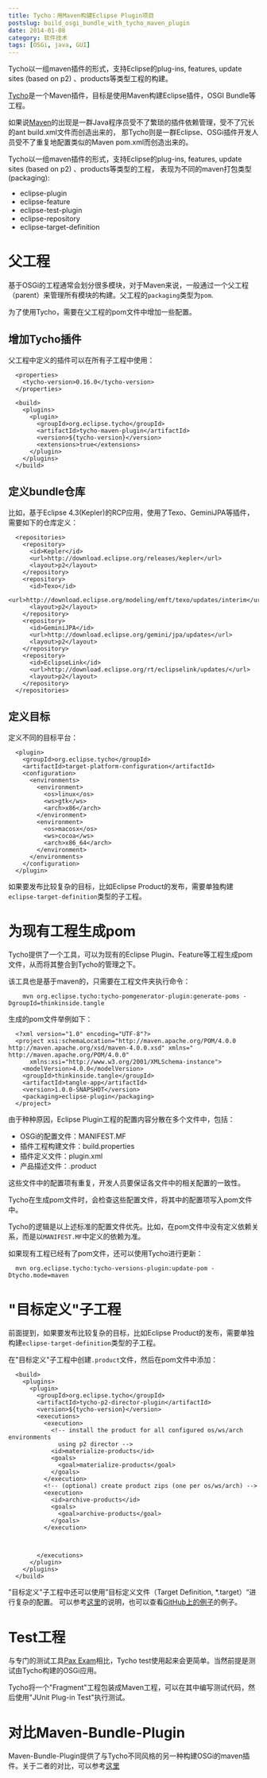 ```yaml
---
title: Tycho：用Maven构建Eclipse Plugin项目
postslug: build_osgi_bundle_with_tycho_maven_plugin
date: 2014-01-08
category: 软件技术
tags: [OSGi, java, GUI]
---
```


 Tycho以一组maven插件的形式，支持Eclipse的plug-ins, features, update sites (based on p2) 、products等类型工程的构建。



[Tycho](http://www.sonatype.org/tycho)是一个Maven插件，目标是使用Maven构建Eclipse插件，OSGI Bundle等工程。

如果说[Maven](http://maven.apache.org/)的出现是一群Java程序员受不了繁琐的插件依赖管理，受不了冗长的ant build.xml文件而创造出来的，
那Tycho则是一群Eclipse、OSGi插件开发人员受不了重复地配置类似的Maven pom.xml而创造出来的。

Tycho以一组maven插件的形式，支持Eclipse的plug-ins, features, update sites (based on p2) 、products等类型的工程，
表现为不同的maven打包类型(packaging):

- eclipse-plugin
- eclipse-feature
- eclipse-test-plugin
- eclipse-repository
- eclipse-target-definition


# 父工程

基于OSGi的工程通常会划分很多模块，对于Maven来说，一般通过一个父工程（parent）来管理所有模块的构建。父工程的`packaging`类型为`pom`.

为了使用Tycho，需要在父工程的pom文件中增加一些配置。

## 增加Tycho插件

父工程中定义的插件可以在所有子工程中使用：

```
  <properties>
    <tycho-version>0.16.0</tycho-version>
  </properties>

  <build>
    <plugins>
      <plugin>
        <groupId>org.eclipse.tycho</groupId>
        <artifactId>tycho-maven-plugin</artifactId>
        <version>${tycho-version}</version>
        <extensions>true</extensions>
      </plugin>
    </plugins>
  </build>
```

## 定义bundle仓库

比如，基于Eclipse 4.3(Kepler)的RCP应用，使用了Texo、GeminiJPA等插件，需要如下的仓库定义：

```
  <repositories>
    <repository>
      <id>Kepler</id>
      <url>http://download.eclipse.org/releases/kepler</url>
      <layout>p2</layout>
    </repository>
    <repository>
      <id>Texo</id>
      <url>http://download.eclipse.org/modeling/emft/texo/updates/interim</url>
      <layout>p2</layout>
    </repository>
    <repository>
      <id>GeminiJPA</id>
      <url>http://download.eclipse.org/gemini/jpa/updates</url>
      <layout>p2</layout>
    </repository>
    <repository>
      <id>EclipseLink</id>
      <url>http://download.eclipse.org/rt/eclipselink/updates/</url>
      <layout>p2</layout>
    </repository>
  </repositories>
```

## 定义目标

定义不同的目标平台：


```
  <plugin>
    <groupId>org.eclipse.tycho</groupId>
    <artifactId>target-platform-configuration</artifactId>
    <configuration>
      <environments>
        <environment>
          <os>linux</os>
          <ws>gtk</ws>
          <arch>x86</arch>
        </environment>
        <environment>
          <os>macosx</os>
          <ws>cocoa</ws>
          <arch>x86_64</arch>
        </environment>
      </environments>
    </configuration>
  </plugin>
```

如果要发布比较复杂的目标，比如Eclipse Product的发布，需要单独构建`eclipse-target-definition`类型的子工程。


# 为现有工程生成pom

Tycho提供了一个工具，可以为现有的Eclipse Plugin、Feature等工程生成pom文件，从而将其整合到Tycho的管理之下。

该工具也是基于maven的，只需要在工程文件夹执行命令：

```
    mvn org.eclipse.tycho:tycho-pomgenerator-plugin:generate-poms -DgroupId=thinkinside.tangle
```

生成的pom文件举例如下：

```
  <?xml version="1.0" encoding="UTF-8"?>
  <project xsi:schemaLocation="http://maven.apache.org/POM/4.0.0 http://maven.apache.org/xsd/maven-4.0.0.xsd" xmlns="  http://maven.apache.org/POM/4.0.0"
      xmlns:xsi="http://www.w3.org/2001/XMLSchema-instance">
    <modelVersion>4.0.0</modelVersion>
    <groupId>thinkinside.tangle</groupId>
    <artifactId>tangle-app</artifactId>
    <version>1.0.0-SNAPSHOT</version>
    <packaging>eclipse-plugin</packaging>
  </project>
```

由于种种原因，Eclipse Plugin工程的配置内容分散在多个文件中，包括：

- OSGi的配置文件：MANIFEST.MF
- 插件工程构建文件：build.properties
- 插件定义文件：plugin.xml
- 产品描述文件：.product

这些文件中的配置项有重复，开发人员要保证各文件中的相关配置的一致性。

Tycho在生成pom文件时，会检查这些配置文件，将其中的配置项写入pom文件中。

Tycho的逻辑是以上述标准的配置文件优先。比如，在pom文件中没有定义依赖关系，而是以`MANIFEST.MF`中定义的依赖为准。


如果现有工程已经有了pom文件，还可以使用Tycho进行更新：

```
  mvn org.eclipse.tycho:tycho-versions-plugin:update-pom -Dtycho.mode=maven
```

# "目标定义"子工程

前面提到，如果要发布比较复杂的目标，比如Eclipse Product的发布，需要单独构建`eclipse-target-definition`类型的子工程。

在"目标定义"子工程中创建`.product`文件，然后在pom文件中添加：

```
  <build>
    <plugins>
      <plugin>
        <groupId>org.eclipse.tycho</groupId>
        <artifactId>tycho-p2-director-plugin</artifactId>
        <version>${tycho-version}</version>
        <executions>
          <execution>
            <!-- install the product for all configured os/ws/arch environments
              using p2 director -->
            <id>materialize-products</id>
            <goals>
              <goal>materialize-products</goal>
            </goals>
          </execution>
          <!-- (optional) create product zips (one per os/ws/arch) -->
          <execution>
            <id>archive-products</id>
            <goals>
              <goal>archive-products</goal>
            </goals>
          </execution>



        </executions>
      </plugin>
    </plugins>
  </build>
```


"目标定义"子工程中还可以使用”目标定义文件（Target Definition, *.target）“进行复杂的配置。
可以参考[这里](http://wiki.eclipse.org/Tycho/Target_Platform)的说明，也可以查看[GitHub上的例子](https://github.com/toedter/e4-tutorial)的例子。



# Test工程

与专门的测试工具[Pax Exam]()相比，Tycho test使用起来会更简单。当然前提是测试由Tycho构建的OSGi应用。

Tycho将一个"Fragment"工程包装成Maven工程，可以在其中编写测试代码，然后使用"JUnit Plug-in Test"执行测试。

# 对比Maven-Bundle-Plugin

Maven-Bundle-Plugin提供了与Tycho不同风格的另一种构建OSGi的maven插件。关于二者的对比，可以参考[这里](/2014/01/21/tycho_vs_maven_bundle_plugin.html)
